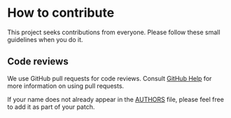 # How to contribute

This project seeks contributions from everyone. Please follow these small
guidelines when you do it.

## Code reviews

We use GitHub pull requests for code reviews. Consult [GitHub Help](https://help.github.com/articles/about-pull-requests/)
for more information on using pull requests.

If your name does not already appear in the [AUTHORS](AUTHORS) file, please feel
free to add it as part of your patch.
